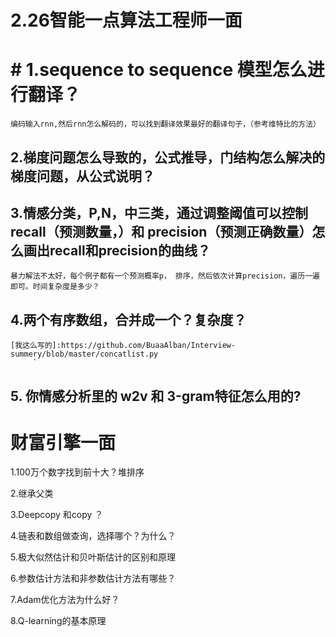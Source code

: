 # 2.26智能一点算法工程师一面
# # 1.sequence to sequence 模型怎么进行翻译？
    编码输入rnn,然后rnn怎么解码的，可以找到翻译效果最好的翻译句子，（参考维特比的方法）
    
##  2.梯度问题怎么导致的，公式推导，门结构怎么解决的梯度问题，从公式说明？
  
 ## 3.情感分类，P,N，中三类，通过调整阈值可以控制recall（预测数量，）和 precision（预测正确数量）怎么画出recall和precision的曲线？
  
    暴力解法不太好，每个例子都有一个预测概率p， 排序，然后依次计算precision，遍历一遍即可。时间复杂度是多少？
    
##  4.两个有序数组，合并成一个？复杂度？
    [我这么写的]:https://github.com/BuaaAlban/Interview-summery/blob/master/concatlist.py
         `
 ##   5. 你情感分析里的 w2v 和 3-gram特征怎么用的?
    
# 财富引擎一面

1.100万个数字找到前十大？堆排序

2.继承父类

3.Deepcopy 和copy ？

4.链表和数组做查询，选择哪个？为什么？

5.极大似然估计和贝叶斯估计的区别和原理

6.参数估计方法和非参数估计方法有哪些？

7.Adam优化方法为什么好？

8.Q-learning的基本原理
  
    
